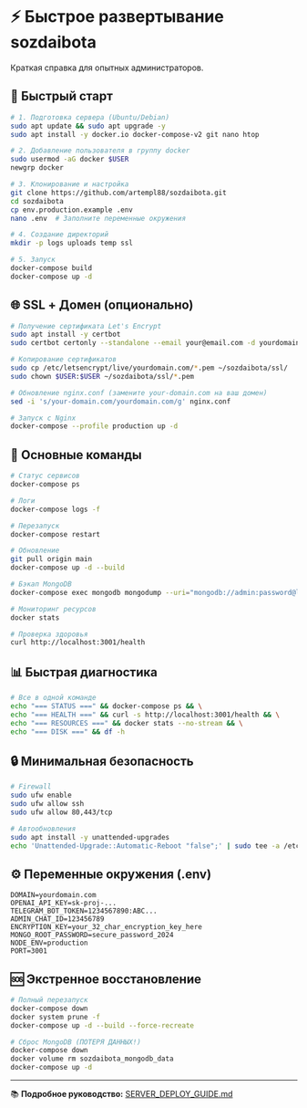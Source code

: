 # ⚡ Быстрое развертывание sozdaibota

Краткая справка для опытных администраторов.

## 🚀 Быстрый старт

```bash
# 1. Подготовка сервера (Ubuntu/Debian)
sudo apt update && sudo apt upgrade -y
sudo apt install -y docker.io docker-compose-v2 git nano htop

# 2. Добавление пользователя в группу docker
sudo usermod -aG docker $USER
newgrp docker

# 3. Клонирование и настройка
git clone https://github.com/artempl88/sozdaibota.git
cd sozdaibota
cp env.production.example .env
nano .env  # Заполните переменные окружения

# 4. Создание директорий
mkdir -p logs uploads temp ssl

# 5. Запуск
docker-compose build
docker-compose up -d
```

## 🌐 SSL + Домен (опционально)

```bash
# Получение сертификата Let's Encrypt
sudo apt install -y certbot
sudo certbot certonly --standalone --email your@email.com -d yourdomain.com -d www.yourdomain.com

# Копирование сертификатов
sudo cp /etc/letsencrypt/live/yourdomain.com/*.pem ~/sozdaibota/ssl/
sudo chown $USER:$USER ~/sozdaibota/ssl/*.pem

# Обновление nginx.conf (замените your-domain.com на ваш домен)
sed -i 's/your-domain.com/yourdomain.com/g' nginx.conf

# Запуск с Nginx
docker-compose --profile production up -d
```

## 🔧 Основные команды

```bash
# Статус сервисов
docker-compose ps

# Логи
docker-compose logs -f

# Перезапуск
docker-compose restart

# Обновление
git pull origin main
docker-compose up -d --build

# Бэкап MongoDB
docker-compose exec mongodb mongodump --uri="mongodb://admin:password@localhost:27017/sozdaibota-db" --out /tmp/backup

# Мониторинг ресурсов
docker stats

# Проверка здоровья
curl http://localhost:3001/health
```

## 📊 Быстрая диагностика

```bash
# Все в одной команде
echo "=== STATUS ===" && docker-compose ps && \
echo "=== HEALTH ===" && curl -s http://localhost:3001/health && \
echo "=== RESOURCES ===" && docker stats --no-stream && \
echo "=== DISK ===" && df -h
```

## 🔒 Минимальная безопасность

```bash
# Firewall
sudo ufw enable
sudo ufw allow ssh
sudo ufw allow 80,443/tcp

# Автообновления
sudo apt install -y unattended-upgrades
echo 'Unattended-Upgrade::Automatic-Reboot "false";' | sudo tee -a /etc/apt/apt.conf.d/50unattended-upgrades
```

## ⚙️ Переменные окружения (.env)

```env
DOMAIN=yourdomain.com
OPENAI_API_KEY=sk-proj-...
TELEGRAM_BOT_TOKEN=1234567890:ABC...
ADMIN_CHAT_ID=123456789
ENCRYPTION_KEY=your_32_char_encryption_key_here
MONGO_ROOT_PASSWORD=secure_password_2024
NODE_ENV=production
PORT=3001
```

## 🆘 Экстренное восстановление

```bash
# Полный перезапуск
docker-compose down
docker system prune -f
docker-compose up -d --build --force-recreate

# Сброс MongoDB (ПОТЕРЯ ДАННЫХ!)
docker-compose down
docker volume rm sozdaibota_mongodb_data
docker-compose up -d
```

---

📚 **Подробное руководство:** [SERVER_DEPLOY_GUIDE.md](SERVER_DEPLOY_GUIDE.md) 